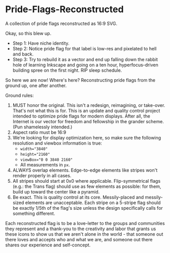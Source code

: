 # Pride-Flags-Reconstructed
A collection of pride flags reconstructed as 16:9 SVG.

Okay, so this blew up.
- Step 1: Have niche identity.
- Step 2: Notice pride flag for that label is low-res and pixelated to hell and back.
- Step 3: Try to rebuild it as a vector and end up falling down the rabbit hole of learning Inkscape and going on a ten hour, hyperfocus-driven building spree on the first night. RIP sleep schedule.

So here we are now! Where's here? Reconstructing pride flags from the ground up, one after another.

Ground rules:
1. MUST honor the original. This isn't a redesign, reimagining, or take-over. That's not what this is for. This is an update and quality control project intended to optimize pride flags for modern displays. After all, the Internet is our vector for freedom and fellowship in the grander scheme. (Pun shamelessly intended.)
2. Aspect ratio must be 16:9
3. We're looking for display optimization here, so make sure the following resolution and viewbox information is true: 
	- ``width="3840"``  
	- ``height="2160"``  
	- ``viewBox="0 0 3840 2160"``  
	- All measurements in `px`.  
4. ALWAYS overlap elements. Edge-to-edge elements like stripes won't render properly in all cases.
5. All stripes should start at 0x0 where applicable. Flip-symmetrical flags (e.g.: the Trans flag) should use as few elements as possible: for them, build up toward the center like a pyramid.
6. Be exact. This is quality control at its core. Messily-placed and messily-sized elements are unacceptable. Each stripe on a 5-stripe flag should be exactly 1/5th of the flag's size unless the design specifically calls for something different.

Each reconstructed flag is to be a love-letter to the groups and communities they represent and a thank-you to the creativity and labor that grants us these icons to show us that we aren't alone in the world - that someone out there loves and accepts who and what we are, and someone out there shares our experience and self-concept.